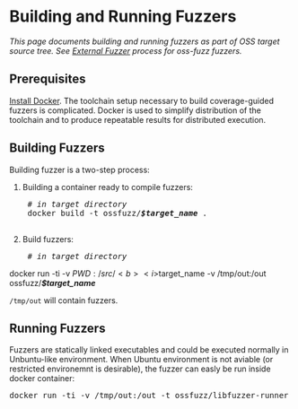 # Building and Running Fuzzers

_This page documents building and running fuzzers as part of OSS target source tree._
_See [External Fuzzer](building_running_fuzzers_external.md) process for oss-fuzz fuzzers._

## Prerequisites

[Install Docker]. The toolchain setup necessary to build coverage-guided fuzzers is complicated. Docker is used
to simplify distribution of the toolchain and to produce repeatable results for distributed execution.

## Building Fuzzers

Building fuzzer is a two-step process:

1. Building a container ready to compile fuzzers: 
    <pre>
    <i># in target directory</i>
    docker build -t ossfuzz/<b><i>$target_name</i></b> .
    </pre>
2. Build fuzzers:
    <pre>
    <i># in target directory</i>
docker run -ti -v $PWD:/src/<b><i>$target_name</i></b> -v /tmp/out:/out ossfuzz/<b><i>$target_name</i></b>
    </pre>

`/tmp/out` will contain fuzzers.

## Running Fuzzers

Fuzzers are statically linked executables and could be executed normally in Unbuntu-like environment.
When Ubuntu environment is not aviable (or restricted environemnt is desirable), the fuzzer can easly be run inside docker 
container:

<pre>
docker run -ti -v /tmp/out:/out -t ossfuzz/libfuzzer-runner /out/<b><i>$fuzzer</i></b> --runs=100
</pre>

[Install Docker]: https://docs.docker.com/engine/installation/
